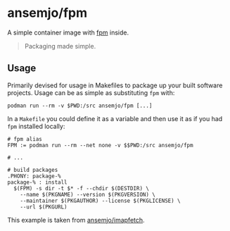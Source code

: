 # ansemjo/fpm

A simple container image with [fpm](https://fpm.readthedocs.io/en/latest/index.html) inside.

> Packaging made simple.

## Usage

Primarily devised for usage in Makefiles to package up your built software projects.
Usage can be as simple as substituting `fpm` with:

    podman run --rm -v $PWD:/src ansemjo/fpm [...]

In a `Makefile` you could define it as a variable and then use it as if you had `fpm`
installed locally:

```make
# fpm alias
FPM := podman run --rm --net none -v $$PWD:/src ansemjo/fpm

# ...

# build packages
.PHONY: package-%
package-% : install
  $(FPM) -s dir -t $* -f --chdir $(DESTDIR) \
    --name $(PKGNAME) --version $(PKGVERSION) \
    --maintainer $(PKGAUTHOR) --license $(PKGLICENSE) \
    --url $(PKGURL)
```

This example is taken from
[ansemjo/imapfetch](https://github.com/ansemjo/imapfetch/blob/master/makefile).
